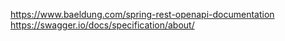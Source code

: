 https://www.baeldung.com/spring-rest-openapi-documentation
https://swagger.io/docs/specification/about/